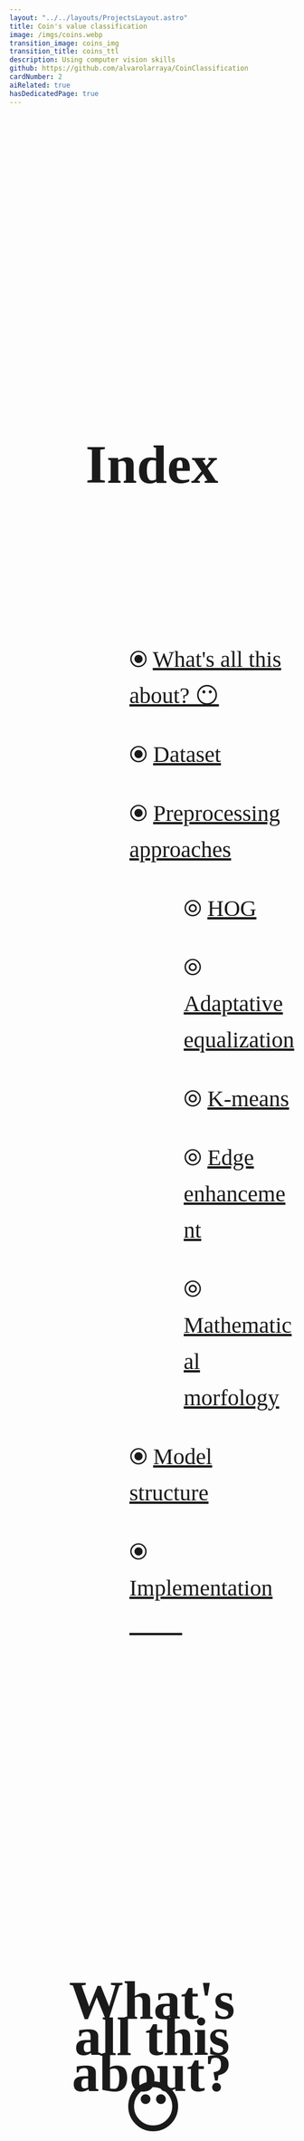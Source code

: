```yaml
---
layout: "../../layouts/ProjectsLayout.astro"
title: Coin's value classification
image: /imgs/coins.webp
transition_image: coins_img
transition_title: coins_ttl
description: Using computer vision skills
github: https://github.com/alvarolarraya/CoinClassification
cardNumber: 2
aiRelated: true
hasDedicatedPage: true
---
```

<h2 class="h2MdTitles">Index</h2>
<ul>
  <li> ⦿ <a href="#generalExplanation">What's all this about? 😶</a></li>
  <li> ⦿ <a href="#dataset">Dataset</a></li>
  <li> ⦿ <a href="#approaches">Preprocessing approaches</a></li>
    <li class="subList"> ⦾ <a href="#hog">HOG</a></li>
    <li class="subList"> ⦾ <a href="#adaptativeEq">Adaptative equalization</a></li>
    <li class="subList"> ⦾ <a href="#kmeans">K-means</a></li>
    <li class="subList"> ⦾ <a href="#edgeEnhancement">Edge enhancement</a></li>
    <li class="subList"> ⦾ <a href="#mathematicalMorfology">Mathematical morfology</a></li>
  <li> ⦿ <a href="#svm">Model structure</a></li>
  <li> ⦿ <a href="#implementation">Implementation  👨🏻‍💻</a></li>
</ul>

<h2 class="h2MdTitles" id="generalExplanation">What's all this about? 😶</h2>

<div><p>A groupal university project I made with a collegue. The main goal is the development, training, and validation of a system for detecting and <b>classifying coins</b>. We took part in this <a href="https://www.kaggle.com/competitions/vision-artificial-upna2021-clasificacion-monedas" target="_blank">kaggle competition</a>. There are <b>8 different classes</b>: 1 cént, 2 cents, 5 cents, 10 cens, 20 cens, 50 cens, 1 euro and 2 euros</p></div>

<h2 class="h2MdTitles" id="dataset">Dataset</h2>

<div><p>We had <b>1291</b> coin's pictures <b>to train</b> and <b>964 to test</b> our model. All the photos are <b>150x150</b> with <b>salt and pepper noise</b>.</p></div>

<h2 id="approaches" class="h2MdTitles">Preprocessing approaches</h2>

<ul>
  <li> ⦿ HOG</li>
  <li> ⦿ Adaptative equalization</li>
  <li> ⦿ Kmeans</li>
  <li> ⦿ Edge enhancement</li>
  <li> ⦿ Mathematical morphology</li>
</ul>

<h3 id="hog">HOG</h3>

<div>
  <p><b>Histogram of Oriented Gradients</b> is a feature extraction technique. From an image we obtain a series of vectors that help us to identify which is the most common pattern of shapes in each area of the image.</p>
  <img id="hogScheme" src="/imgs/hogScheme.webp">
  <div class="centerImgDiv">
    <img class="coinsImages" src="/imgs/50cents.webp">
    <img class="coinsImages" src="/imgs/hog.webp">
  </div>
</div>

<h3 id="adaptativeEq">Adaptative equalization</h3>

<div>
  <p>To increase the dynamic range and since the image is not equally illuminated in all areas, we decided to use adaptive equalization.</p>
  <div class="centerImgDiv">
    <img class="comparisonImg" src="/imgs/adaptativeEq.webp">
  </div>
</div>

<h3 id="kmeans">K-means</h3>

<div>
  <p>As the HOG feature extractor focused much more than we would like on the background we decided remove the background and give it the coin color.</p>
  <div class="centerImgDiv">
    <img class="comparisonImg" src="/imgs/kmeans.webp">
  </div>
</div>

<h3 id="edgeEnhancement">Edge enhancement</h3>

<div>
  <p>Although we ended up discounting this idea, because it didn't bring us the results we wanted, it was worth a try. It involves highlighting the borders for the model to identificate them more easily.</p>
  <div class="centerImgDiv">
    <img class="comparisonImg" src="/imgs/coins.webp">
  </div>
</div>

<h3 id="mathematicalMorfology">Mathematical morfology</h3>

<div>
  <p>Advanced morphological transformations using an erosion and dilation as basic operations. We also discarded this approach.</p>
  <div class="centerImgDiv">
    <img class="comparisonImg" src="/imgs/mathematicalMorfology.webp">
  </div>
</div>

<h2 class="h2MdTitles" id="svm">Model structure</h2>

<div>
  <p>Support Vector Machine better known as SVM is a supervised learning algorithm, the goal is to find a hyperplane that best separates two different classes of data points. We tried a variety of algorithms and SVMs was the one that worked best for us.</p>
  <div class="centerImgDiv">
    <img id="svmImg" class="comparisonImg" src="/imgs/svm.webp">
  </div>
</div>


<h2 class="h2MdTitles" id="implementation">Implementation  👨🏻‍💻</h2>

<div>
  <p>This models are made with <b>Scikit Learn</b> and <b>OpenCV</b>. To see the code firsthand click on the image at the top of the page.</p>
</div>








<link href='https://fonts.googleapis.com/css?family=Caveat' rel='stylesheet'>
<style>
  .h2MdTitles{
    text-align: center;
    font-size: 6rem;
    display: block;
    margin: 0 auto;
    width: 70%;   
    line-height: 4rem; 
    font-family: "Caveat";
    padding-bottom:2vh;
    margin-bottom:4vh;
    border-bottom: 3px rgb(var(--accent)) dashed;
    margin-top:15vh;
  }
  p{
    text-align: center;
    font-size: 3rem;
    display: block;
    margin: 0 auto;
    width: 70%;   
    line-height: 4rem; 
    font-family: "Caveat";
    margin-top:4vh;
  }
  b{
    font-size: 4rem;
    background-color: #2E2E2E;
  }
  li{
    text-align: left;
    padding-left:30vw;
    padding-top:1vh;
  }
  img{
    display: block;
    margin-left: auto;
    margin-right: auto;
    margin-top:2vh;
    width: 75vw;
  }
  ul{
    text-align: -webkit-center;
    font-size: 3rem;  
    line-height: 4rem; 
    font-family: "Caveat";
    margin-top:2vh;
    list-style-type: none;
  }
  a{
    color: rgb(var(--accent));
  }
  .subList{
    padding-left:40vw;
  }
  h3{
    text-align: center;
    font-size: 5rem;
    display: block;
    margin: 0 auto;
    width: 50%;   
    line-height: 4rem; 
    font-family: "Caveat";
    padding-bottom:2vh;
    margin-bottom:4vh;
    border-bottom: 3px #990000 dashed;
    margin-top:15vh;
  }
  table {
    margin-left:auto; 
    margin-right:auto;
    font-size: 3rem;
    line-height: 4rem; 
    font-family: "Caveat";
    margin-top:10vh;    
  }
  th,td{
    border: 2px solid #990000;
    text-align: -webkit-center;
    width:1%;
  }
  .emptyTableCell{
    border:0;
  }
  th{
    font-size: 4rem;
  }
  #titleTable{
    text-decoration:underline;
  }
  table{
    width:70vw;
  }
  #hogScheme{
    padding: 5vw;
    aspect-ratio: 16/9;
  }
  .coinsImages{
    width:20vw;
    border-radius: 0.6rem;
    display:inline;
    margin:5vw;
    background-position: center;
  }
  .centerImgDiv{
    display: flex;
    justify-content: center;
  }
  .comparisonImg{
    width:50vw;
    margin: 5vw;
    border-radius: 0.6rem;
  }
  #svmImg{
    background-color:white;
  }
  @media only screen and (max-width: 1200px){
		th{
      font-size:2.5rem;
    }
    td{
      font-size:2rem;
    }
    h2,h3{
      font-size:5rem;
    }
    li{
      padding-left:15vw;
    }
    ul{
      text-align: -webkit-center;
      font-size: 2.5rem;  
      line-height: 4rem; 
      font-family: "Caveat";
      margin-top:2vh;
      list-style-type: none;
    }
    .subList{
      padding-left:25vw;
    }
    p{
      font-size: 2.5rem;
      line-height: 4rem; 
    }
    b{
      font-size: 3rem;
      background-color: #2E2E2E;
    }
	}
  @media only screen and (max-width: 600px){
		th{
      font-size:1rem;
    }
    td{
      font-size:1rem;
    }
    h2,h3{
      font-size:2rem;
    }
    li{
      padding-left:10vw;
    }
    ul{
      text-align: -webkit-center;
      font-size: 1rem;  
      line-height: 2rem; 
      font-family: "Caveat";
      margin-top:2vh;
      list-style-type: none;
    }
    .subList{
      padding-left:20vw;
    }
    p{
      font-size: 1rem;
      line-height: 2rem; 
    }
    b{
      font-size: 1.5rem;
      background-color: #2E2E2E;
    }
	}
</style>